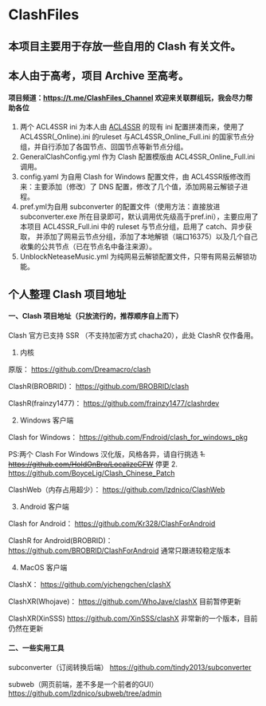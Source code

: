 # ClashFiles

## 本项目主要用于存放一些自用的 Clash 有关文件。

## 本人由于高考，项目 Archive 至高考。

#### 项目频道：https://t.me/ClashFiles_Channel 欢迎来关联群组玩，我会尽力帮助各位

1. 两个 ACL4SSR ini 为本人由 [ACL4SSR](https://github.com/ACL4SSR/ACL4SSR) 的现有 ini 配置拼凑而来，使用了ACL4SSR(_Online).ini 的ruleset 与ACL4SSR_Online_Full.ini 的国家节点分组，并自行添加了各国节点、回国节点等新节点分组。
2. GeneralClashConfig.yml 作为 Clash 配置模版由 ACL4SSR_Online_Full.ini 调用。
3. config.yaml 为自用 Clash for Windows 配置文件，由 ACL4SSR版修改而来：主要添加（修改）了 DNS 配置，修改了几个值，添加网易云解锁子进程。
4. pref.yml为自用 subconverter 的配置文件（使用方法：直接放进 subconverter.exe 所在目录即可，默认调用优先级高于pref.ini），主要应用了本项目 ACL4SSR_Full.ini 中的 ruleset 与节点分组，启用了 catch、异步获取， 并添加了网易云节点分组，添加了本地解锁（端口16375）以及几个自己收集的公共节点（已在节点名中备注来源）。
5. UnblockNeteaseMusic.yml 为纯网易云解锁配置文件，只带有网易云解锁功能。
## 个人整理 Clash 项目地址

#### 一、Clash 项目地址（只放流行的，推荐顺序自上而下）
Clash 官方已支持 SSR （不支持加密方式 chacha20），此处 ClashR 仅作备用。


1. 内核

原版：
https://github.com/Dreamacro/clash

ClashR(BROBRID)：
https://github.com/BROBRID/clash

ClashR(frainzy1477)：
https://github.com/frainzy1477/clashrdev

2. Windows 客户端

Clash for Windows：
https://github.com/Fndroid/clash_for_windows_pkg

PS:两个 Clash For Windows 汉化版，风格各异，请自行挑选
~~1. https://github.com/HoldOnBro/LocalizeCFW~~ 停更
2. https://github.com/BoyceLig/Clash_Chinese_Patch

ClashWeb（内存占用超少）：
https://github.com/lzdnico/ClashWeb

3. Android 客户端

Clash for Android：
https://github.com/Kr328/ClashForAndroid

ClashR for Android(BROBRID)：
https://github.com/BROBRID/ClashForAndroid
通常只跟进较稳定版本

4. MacOS 客户端

ClashX：
https://github.com/yichengchen/clashX

ClashXR(Whojave)：
https://github.com/WhoJave/clashX
目前暂停更新

ClashXR(XinSSS)
https://github.com/XinSSS/clashX
非常新的一个版本，目前仍然在更新

#### 二、一些实用工具

subconverter（订阅转换后端）
https://github.com/tindy2013/subconverter

subweb（网页前端，差不多是一个前者的GUI）
https://github.com/lzdnico/subweb/tree/admin


